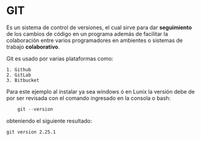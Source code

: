 # GIT

Es un sistema de control de versiones, el cual sirve para dar **seguimiento** de los 
cambios de código en un programa además de facilitar la colaboración entre varios programadores en ambientes o sistemas de trabajo **colaborativo**.

Git es usado por varias plataformas como:

	1. Github 
	2. GitLab
	3. Bitbucket
	
Para este ejemplo al instalar ya sea windows ó en Lunix la versión debe de por ser revisada con el comando ingresado en la consola o bash:

```python
	git --version
```
obteniendo el siguiente resultado:
```pthon
git version 2.25.1 
```
